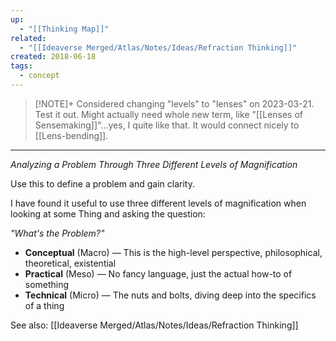 ```yaml
---
up:
  - "[[Thinking Map]]"
related:
  - "[[Ideaverse Merged/Atlas/Notes/Ideas/Refraction Thinking]]"
created: 2018-06-18
tags:
  - concept
---
```


> [!NOTE]+
> Considered changing "levels" to "lenses" on 2023-03-21. Test it out. Might actually need whole new term, like "[[Lenses of Sensemaking]]"...yes, I quite like that. It would connect nicely to [[Lens-bending]].

---

*Analyzing a Problem Through Three Different Levels of Magnification*

Use this to define a problem and gain clarity.

I have found it useful to use three different levels of magnification when looking at some Thing and asking the question: 

*"What's the Problem?"*

- **Conceptual** (Macro) — This is the high-level perspective, philosophical, theoretical, existential
- **Practical** (Meso) — No fancy language, just the actual how-to of something
- **Technical** (Micro) — The nuts and bolts, diving deep into the specifics of a thing

See also: [[Ideaverse Merged/Atlas/Notes/Ideas/Refraction Thinking]]